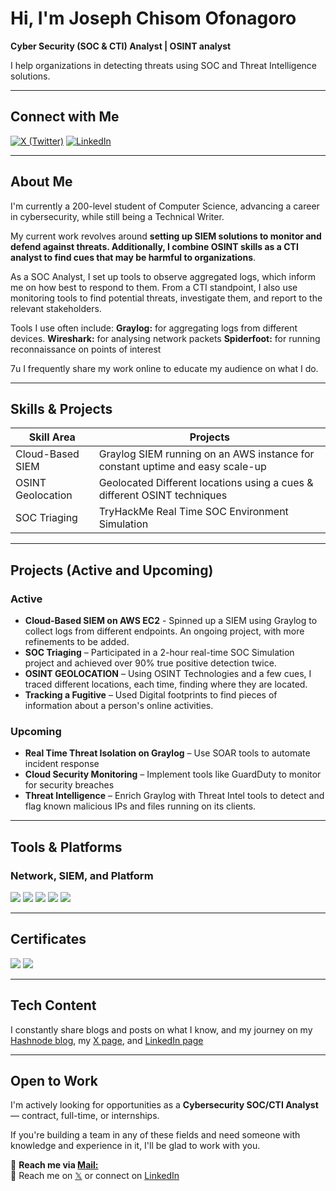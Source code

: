 # Hi, I'm Joseph Chisom Ofonagoro

**Cyber Security (SOC & CTI) Analyst | OSINT analyst**

I help organizations in detecting threats using SOC and Threat Intelligence solutions.

---

##  Connect with Me

[![X (Twitter)](https://img.shields.io/badge/x-%40abumchisom)](https://twitter.com/abumchisom)
[![LinkedIn](https://img.shields.io/badge/linkedin-joseph%20chisom)](https://www.linkedin.com/in/josephchisom)

---

## About Me

I'm currently a 200-level student of Computer Science, advancing a career in cybersecurity, while still being a Technical Writer.

My current work revolves around **setting up SIEM solutions to monitor and defend against threats. Additionally, I combine OSINT skills as a CTI analyst to find cues that may be harmful to organizations**. 

As a SOC Analyst, I set up tools to observe aggregated logs, which inform me on how best to respond to them. From a CTI standpoint, I also use monitoring tools to find potential threats, investigate them, and report to the relevant stakeholders.

Tools I use often include: 
**Graylog:** for aggregating logs from different devices.
**Wireshark:** for analysing network packets
**Spiderfoot:** for running reconnaissance on points of interest

7u
I frequently share my work online to educate my audience on what I do.

---

##  Skills & Projects

| Skill Area                                 | Projects                                                                                  |
|--------------------------------------------|-------------------------------------------------------------------------------------------|
| Cloud-Based SIEM                           |Graylog SIEM running on an AWS instance for constant uptime and easy scale-up              |
| OSINT Geolocation                          |Geolocated Different locations using a cues & different OSINT techniques                   |
| SOC Triaging                               | TryHackMe Real Time SOC Environment Simulation                                            |

---

## Projects (Active and Upcoming)

### Active
- **Cloud-Based SIEM on AWS EC2** - Spinned up a SIEM using Graylog to collect logs from different endpoints. An ongoing project, with more refinements to be added.
- **SOC Triaging** – Participated in a 2-hour real-time SOC Simulation project and achieved over 90% true positive detection twice.  
- **OSINT GEOLOCATION** – Using OSINT Technologies and a few cues, I traced different locations, each time, finding where they are located.
- **Tracking a Fugitive** – Used Digital footprints to find pieces of information about a person's online activities. 

### Upcoming
- **Real Time Threat Isolation on Graylog** – Use SOAR tools to automate incident response
- **Cloud Security Monitoring** – Implement tools like GuardDuty to monitor for security breaches  
- **Threat Intelligence** – Enrich Graylog with Threat Intel tools to detect and flag known malicious IPs and files running on its clients.
  

---

## Tools & Platforms

### Network, SIEM, and Platform

<div>
  <img src="https://img.shields.io/badge/AWS-orange" />
  <img src="https://img.shields.io/badge/Wireshark-blue" />
  <img src="https://img.shields.io/badge/Virus%20Total-blue"/>
  <img src="https://img.shields.io/badge/python3%20actively%20learning-yellow" />
  <img src="https://img.shields.io/badge/Graylog-%23FF3633?"/>
 

---

## Certificates

<div>
  <img src="https://img.shields.io/badge/ISC2-%23blue"/>
  <img src="https://img.shields.io/badge/Cisco%20Networking%20Academy-green" />
</div>

---

## Tech Content

I constantly share blogs and posts on what I know, and my journey on my [Hashnode blog](https://chisom.hashnode.dev), my [X page](https://x.com/abumchisom), and [LinkedIn page](https://linkedin.com/in/josephchisom)

 

---

## Open to Work

I'm actively looking for opportunities as a **Cybersecurity SOC/CTI Analyst** — contract, full-time, or internships.

If you're building a team in any of these fields and need someone with knowledge and experience in it, I'll be glad to work with you.

📧 **Reach me via [Mail:](mailto:ofonagorochisom81@gmail.com)**  
💬 Reach me on [𝕏](https://x.com/abumchisom) or connect on [LinkedIn](https://www.linkedin.com/in/josephchisom)
